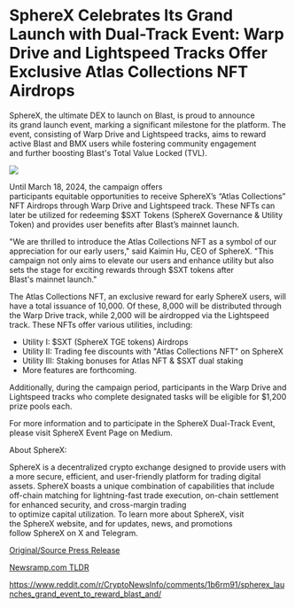 # SphereX Celebrates Its Grand Launch with Dual-Track Event: Warp Drive and Lightspeed Tracks Offer Exclusive Atlas Collections NFT Airdrops

SphereX, the ultimate DEX to launch on Blast, is proud to announce its grand launch event, marking a significant milestone for the platform. The event, consisting of Warp Drive and Lightspeed tracks, aims to reward active Blast and BMX users while fostering community engagement and further boosting Blast's Total Value Locked (TVL).

![](https://api.blockchainwire.io/uploads/BitMartExchange/editor_image/69387dce-895f-4af0-a791-f85f3868f5f8.png)

Until March 18, 2024, the campaign offers participants equitable opportunities to receive SphereX’s “Atlas Collections” NFT Airdrops through Warp Drive and Lightspeed track. These NFTs can later be utilized for redeeming $SXT Tokens (SphereX Governance & Utility Token) and provides user benefits after Blast’s mainnet launch.

"We are thrilled to introduce the Atlas Collections NFT as a symbol of our appreciation for our early users," said Kaimin Hu, CEO of SphereX. "This campaign not only aims to elevate our users and enhance utility but also sets the stage for exciting rewards through $SXT tokens after Blast's mainnet launch."

The Atlas Collections NFT, an exclusive reward for early SphereX users, will have a total issuance of 10,000. Of these, 8,000 will be distributed through the Warp Drive track, while 2,000 will be airdropped via the Lightspeed track. These NFTs offer various utilities, including:

* Utility I: $SXT (SphereX TGE tokens) Airdrops
* Utility II: Trading fee discounts with "Atlas Collections NFT" on SphereX
* Utility III: Staking bonuses for Atlas NFT & $SXT dual staking
* More features are forthcoming.

Additionally, during the campaign period, participants in the Warp Drive and Lightspeed tracks who complete designated tasks will be eligible for $1,200 prize pools each.

For more information and to participate in the SphereX Dual-Track Event, please visit SphereX Event Page on Medium.

About SphereX:

SphereX is a decentralized crypto exchange designed to provide users with a more secure, efficient, and user-friendly platform for trading digital assets. SphereX boasts a unique combination of capabilities that include off-chain matching for lightning-fast trade execution, on-chain settlement for enhanced security, and cross-margin trading to optimize capital utilization. To learn more about SphereX, visit the SphereX website, and for updates, news, and promotions follow SphereX on X and Telegram. 

[Original/Source Press Release](https://blockchainwire.io/press-release/spherex-celebrates-its-grand-launch-with-dual-track-event-warp-drive-and-lightspeed-tracks-offer-exclusive-atlas-collections-nft-airdrops----)
                    

[Newsramp.com TLDR](None) 

https://www.reddit.com/r/CryptoNewsInfo/comments/1b6rm91/spherex_launches_grand_event_to_reward_blast_and/